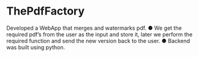 # ThePdfFactory
Developed a WebApp that merges and watermarks pdf.
● We get the required pdf’s from the user as the input and store it, later we perform the required function and send the
new version back to the user.
● Backend was built using python.
